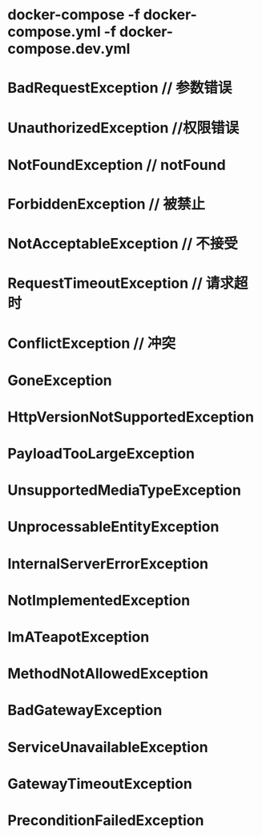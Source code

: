 <!-- nestjs 封装的err报错 -->
# docker-compose -f docker-compose.yml -f docker-compose.dev.yml
# BadRequestException  // 参数错误
# UnauthorizedException  //权限错误
# NotFoundException  // notFound
# ForbiddenException  // 被禁止
# NotAcceptableException // 不接受
# RequestTimeoutException // 请求超时
# ConflictException // 冲突
# GoneException
# HttpVersionNotSupportedException
# PayloadTooLargeException
# UnsupportedMediaTypeException
# UnprocessableEntityException
# InternalServerErrorException
# NotImplementedException
# ImATeapotException
# MethodNotAllowedException
# BadGatewayException
# ServiceUnavailableException
# GatewayTimeoutException
# PreconditionFailedException